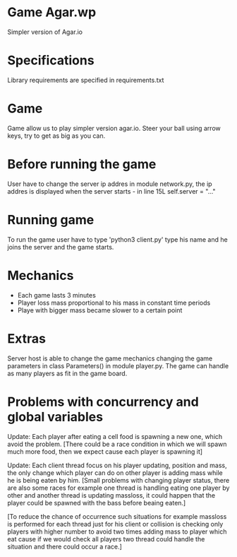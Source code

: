 # Game Agar.wp
Simpler version of Agar.io

# Specifications
Library requirements are specified in requirements.txt

# Game
Game allow us to play simpler version agar.io. Steer your ball using arrow keys, try to get as big as you can.

# Before running the game
User have to change the server ip addres in module network.py, the ip addres is displayed when the server starts - in line 15L self.server = "..."

# Running game
To run the game user have to type 'python3 client.py' type his name and he joins the server and the game starts.

# Mechanics
- Each game lasts 3 minutes
- Player loss mass proportional to his mass in constant time periods
- Playe with bigger mass became slower to a certain point

# Extras
Server host is able to change the game mechanics changing the game parameters in class Parameters() in module player.py.
The game can handle as many players as fit in the game board.

# Problems with concurrency and global variables
Update: Each player after eating a cell food is spawning a new one, which avoid the problem.
[There could be a race condition in which we will spawn much more food, then we expect cause each player is spawning it]

Update: Each client thread focus on his player updating, position and mass, the only change which player can do  on other player is adding mass while he is being eaten by him.
[Small problems with changing player status, there are also some races for example one thread is handling eating one player by other and another thread is updating massloss, it could happen that the player could be spawned with the bass before beaing eaten.]

[To reduce the chance of occurrence such situations for example massloss is performed for each thread just for his client or collision is checking only players with higher number to avoid two times adding mass to player which eat cause if we would check all players two thread could handle the situation and there could occur a race.]
